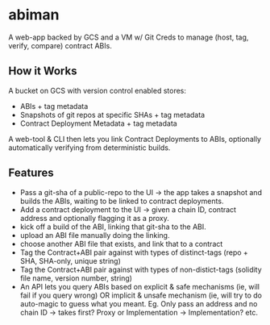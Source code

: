 # abiman

A web-app backed by GCS and a VM w/ Git Creds to manage (host, tag, verify, compare) contract ABIs.

## How it Works

A bucket on GCS with version control enabled stores:

- ABIs + tag metadata
- Snapshots of git repos at specific SHAs + tag metadata
- Contract Deployment Metadata + tag metadata

A web-tool & CLI then lets you link Contract Deployments to ABIs, optionally automatically verifying from deterministic builds.

## Features 

- Pass a git-sha of a public-repo to the UI -> the app takes a snapshot and builds the ABIs, waiting to be linked to contract deployments.
- Add a contract deployment to the UI -> given a chain ID, contract address and optionally flagging it as a proxy.
- kick off a build of the ABI, linking that git-sha to the ABI.
- upload an ABI file manually doing the linking.
- choose another ABI file that exists, and link that to a contract
- Tag the Contract+ABI pair against with types of distinct-tags (repo + SHA, SHA-only, unique string)
- Tag the Contract+ABI pair against with types of non-distict-tags (solidity file name, version number, string)
- An API lets you query ABIs based on explicit & safe mechanisms (ie, will fail if you query wrong) OR implicit & unsafe mechanism (ie, will try to do auto-magic to guess what you meant. Eg. Only pass an address and no chain ID -> takes first? Proxy or Implementation -> Implementation? etc.
